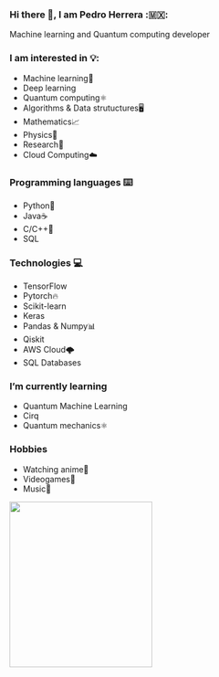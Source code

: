 ### Hi there 👋, I am Pedro Herrera :🇲🇽:

Machine learning and Quantum computing developer

### I am interested in :bulb:: 
  - Machine learning:robot:
  - Deep learning<br />
  - Quantum computing:atom_symbol:
  - Algorithms & Data strutuctures:desktop_computer:
  - Mathematics:chart_with_upwards_trend:
  - Physics:telescope:
  - Research:test_tube:
  - Cloud Computing:cloud:

### Programming languages :keyboard:
- Python:snake:
- Java:coffee:
- C/C++:floppy_disk:
- SQL

### Technologies :computer:
- TensorFlow
- Pytorch:fire:
- Scikit-learn
- Keras
- Pandas & Numpy:bar_chart:
- Qiskit
- AWS Cloud:cloud_with_lightning:
- SQL Databases

### I’m currently learning
- Quantum Machine Learning
- Cirq
- Quantum mechanics:atom_symbol:

### Hobbies
- Watching anime:ramen:
- Videogames:space_invader:
- Music:microphone:

<img src="https://64.media.tumblr.com/00dee496d02ed8f6c0815de641d7f662/tumblr_ntxclz2xdX1ttu8odo1_540.gifv" width="250" height="290" />






<!--
**PedroHS137/PedroHS137** is a ✨ _special_ ✨ repository because its `README.md` (this file) appears on your GitHub profile.

Here are some ideas to get you started:

- 🔭 I’m currently working on ...
- 🌱 I’m currently learning ...
- 👯 I’m looking to collaborate on ...
- 🤔 I’m looking for help with ...
- 💬 Ask me about ...
- 📫 How to reach me: ...
- 😄 Pronouns: ...
- ⚡ Fun fact: ...
-->
